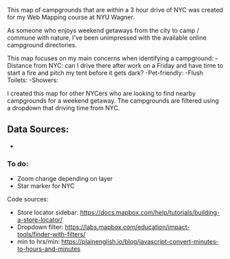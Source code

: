 This map of campgrounds that are within a 3 hour drive of NYC was created for my Web Mapping course at NYU Wagner.

As someone who enjoys weekend getaways from the city to camp / commune with nature, I've been unimpressed with the available online campground directories. 

This map focuses on my main concerns when identifying a campground:
-Distance from NYC: can I drive there after work on a Friday and have time to start a fire and pitch my tent before it gets dark?
-Pet-friendly: 
-Flush Toilets: 
-Showers: 

I created this map for other NYCers who are looking to find nearby campgrounds for a weekend getaway. The campgrounds are filtered using a dropdown that driving time from NYC.

Data Sources: 
- 
- 

### To do:
- Zoom change depending on layer
- Star marker for NYC

Code sources:
- Store locator sidebar: https://docs.mapbox.com/help/tutorials/building-a-store-locator/
- Dropdown filter: https://labs.mapbox.com/education/impact-tools/finder-with-filters/
- min to hrs/min: https://plainenglish.io/blog/javascript-convert-minutes-to-hours-and-minutes